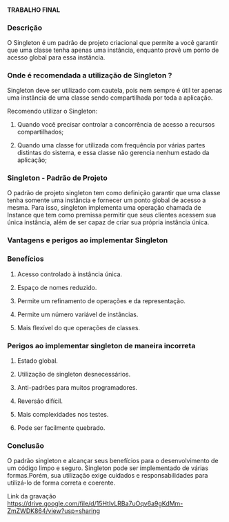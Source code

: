 #### TRABALHO FINAL ####

### Descrição ###

  O Singleton é um padrão de projeto criacional que permite a você garantir que uma classe tenha apenas uma instância, enquanto provê um ponto de acesso global para essa instância.

### Onde é recomendada a utilização de Singleton ? ###

  Singleton deve ser utilizado com cautela, pois nem sempre é útil ter apenas uma instância de uma classe sendo compartilhada por toda a aplicação.

  Recomendo utilizar o Singleton:

  1. Quando você precisar controlar a concorrência de acesso a recursos compartilhados;

  2. Quando uma classe for utilizada com frequência por várias partes distintas do sistema, e essa classe não gerencia nenhum estado da aplicação;

### Singleton - Padrão de Projeto ###

   O padrão de projeto singleton tem como definição garantir que uma classe tenha somente uma instância e fornecer um ponto global de acesso a mesma. Para isso, singleton implementa uma operação chamada de Instance que tem como premissa permitir que seus clientes acessem sua única instância, além de ser capaz de criar sua própria instância única.

### Vantagens e perigos ao implementar Singleton ###
   
### Benefícios ###

 1. Acesso controlado à instância única.

 2. Espaço de nomes reduzido.

 3. Permite um refinamento de operações e da representação.

 4. Permite um número variável de instâncias.

 5. Mais flexível do que operações de classes.

### Perigos ao implementar singleton de maneira incorreta ###

 1. Estado global.

 2. Utilização de singleton desnecessários.

 3. Anti-padrões para muitos programadores.

 4. Reversão difícil.

 5. Mais complexidades nos testes.

 6. Pode ser facilmente quebrado.

### Conclusão ###
  
  O padrão singleton e alcançar seus benefícios para o desenvolvimento de um código limpo e seguro. Singleton pode ser implementado de várias formas.Porém, sua utilização exige cuidados e responsabilidades para utilizá-lo de forma correta e coerente.

Link da gravação
https://drive.google.com/file/d/15HtIvLRBa7uOqv6a9gKdMm-ZmZWDK864/view?usp=sharing
